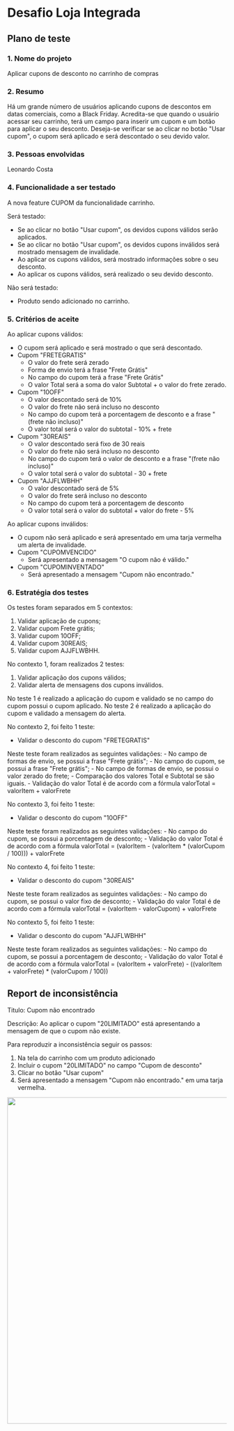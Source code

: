 # Desafio Loja Integrada

## Plano de teste

### 1. Nome do projeto
Aplicar cupons de desconto no carrinho de compras

### 2.	Resumo
Há um grande número de usuários aplicando cupons de descontos em datas comerciais, como a Black Friday.
Acredita-se que quando o usuário acessar seu carrinho, terá um campo para inserir um cupom e um botão para aplicar o seu desconto.
Deseja-se verificar se ao clicar no botão "Usar cupom", o cupom será aplicado e será descontado o seu devido valor.

### 3. Pessoas envolvidas
Leonardo Costa

### 4. Funcionalidade a ser testado
A nova feature CUPOM da funcionalidade carrinho.

Será testado:
- Se ao clicar no botão "Usar cupom", os devidos cupons válidos serão aplicados.
- Se ao clicar no botão "Usar cupom", os devidos cupons inválidos será mostrado mensagem de invalidade.
- Ao aplicar os cupons válidos, será mostrado informações sobre o seu desconto.
- Ao aplicar os cupons válidos, será realizado o seu devido desconto.

Não será testado:
- Produto sendo adicionado no carrinho.

### 5. Critérios de aceite

Ao aplicar cupons válidos:
- O cupom será aplicado e será mostrado o que será descontado.
- Cupom "FRETEGRATIS"
  - O valor do frete será zerado
  - Forma de envio terá a frase "Frete Grátis"
  - No campo do cupom terá a frase "Frete Grátis"
  - O valor Total será a soma do valor Subtotal + o valor do frete zerado.
- Cupom "10OFF"
  - O valor descontado será de 10%
  - O valor do frete não será incluso no desconto
  - No campo do cupom terá a porcentagem de desconto e a frase "(frete não incluso)"
  - O valor total será o valor do subtotal - 10% + frete
- Cupom "30REAIS"
  - O valor descontado será fixo de 30 reais
  - O valor do frete não será incluso no desconto
  - No campo do cupom terá o valor de desconto e a frase "(frete não incluso)"
  - O valor total será o valor do subtotal - 30 + frete
- Cupom "AJJFLWBHH"
  - O valor descontado será de 5%
  - O valor do frete será incluso no desconto
  - No campo do cupom terá a porcentagem de desconto
  - O valor total será o valor do subtotal + valor do frete - 5%

Ao aplicar cupons inválidos:
- O cupom não será aplicado e será apresentado em uma tarja vermelha um alerta de invalidade.
- Cupom "CUPOMVENCIDO"
  - Será apresentado a mensagem "O cupom não é válido."
- Cupom "CUPOMINVENTADO"
  - Será apresentado a mensagem "Cupom não encontrado."

### 6. Estratégia dos testes

Os testes foram separados em 5 contextos:
  1. Validar aplicação de cupons;
  2. Validar cupom Frete grátis;
  3. Validar cupom 10OFF;
  4. Validar cupom 30REAIS;
  5. Validar cupom AJJFLWBHH.

No contexto 1, foram realizados 2 testes:
  1. Validar aplicação dos cupons válidos;
  2. Validar alerta de mensagens dos cupons inválidos.

  No teste 1 é realizado a aplicação do cupom e validado se no campo do cupom possui o cupom aplicado.
  No teste 2 é realizado a aplicação do cupom e validado a mensagem do alerta.

No contexto 2, foi feito 1 teste:
  - Validar o desconto do cupom "FRETEGRATIS"

  Neste teste foram realizados as seguintes validações:
    - No campo de formas de envio, se possui a frase "Frete grátis";
    - No campo do cupom, se possui a frase "Frete grátis";
    - No campo de formas de envio, se possui o valor zerado do frete;
    - Comparação dos valores Total e Subtotal se são iguais.
    - Validação do valor Total é de acordo com a fórmula valorTotal = valorItem + valorFrete

No contexto 3, foi feito 1 teste:
  - Validar o desconto do cupom "10OFF"

  Neste teste foram realizados as seguintes validações:
    - No campo do cupom, se possui a porcentagem de desconto;
    - Validação do valor Total é de acordo com a fórmula valorTotal = (valorItem - (valorItem * (valorCupom / 100))) + valorFrete

No contexto 4, foi feito 1 teste:
  - Validar o desconto do cupom "30REAIS"

  Neste teste foram realizados as seguintes validações:
    - No campo do cupom, se possui o valor fixo de desconto;
    - Validação do valor Total é de acordo com a fórmula valorTotal = (valorItem - valorCupom) + valorFrete

No contexto 5, foi feito 1 teste:
  - Validar o desconto do cupom "AJJFLWBHH"

  Neste teste foram realizados as seguintes validações:
    - No campo do cupom, se possui a porcentagem de desconto;
    - Validação do valor Total é de acordo com a fórmula valorTotal = (valorItem + valorFrete) - ((valorItem + valorFrete) * (valorCupom / 100))


## Report de inconsistência

Titulo: Cupom não encontrado

Descrição: Ao aplicar o cupom "20LIMITADO" está apresentando a mensagem de que o cupom não existe.

Para reproduzir a inconsistência seguir os passos:
1. Na tela do carrinho com um produto adicionado
2. Incluir o cupom "20LIMITADO" no campo "Cupom de desconto"
3. Clicar no botão "Usar cupom"
4. Será apresentado a mensagem "Cupom não encontrado." em uma tarja vermelha.

<div align="center">
<img src="https://user-images.githubusercontent.com/43275999/221322041-ef0ff32b-27d1-41a1-87a1-cbffb86af21e.jpeg" width="750px" />
</div>